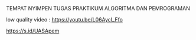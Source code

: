 TEMPAT NYIMPEN TUGAS PRAKTIKUM ALGORITMA DAN PEMROGRAMAN

low quality video : https://youtu.be/L06AycI_Ffo

https://s.id/UASApem
